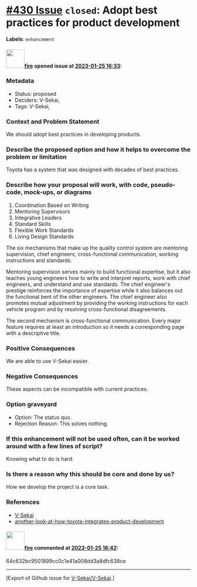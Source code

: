 # [\#430 Issue](https://github.com/V-Sekai/V-Sekai/issues/430) `closed`: Adopt best practices for product development
**Labels**: `enhancement`


#### <img src="https://avatars.githubusercontent.com/u/32321?u=c2e06a3d2b49a467aa907e54aa259516440267cc&v=4" width="50">[fire](https://github.com/fire) opened issue at [2023-01-25 16:33](https://github.com/V-Sekai/V-Sekai/issues/430):

### Metadata

- Status: proposed <!-- draft | proposed | rejected | accepted | deprecated | superseded by -->
- Deciders: V-Sekai,
- Tags: V-Sekai,


### Context and Problem Statement

We should adopt best practices in developing products.

### Describe the proposed option and how it helps to overcome the problem or limitation

Toyota has a system that was designed with decades of best practices.

### Describe how your proposal will work, with code, pseudo-code, mock-ups, or diagrams

1. Coordination Based on Writing
2. Mentoring Supervisors
3. Integrative Leaders
4. Standard Skills 
5. Flexible Work Standards 
6. Living Design Standards 

The six mechanisms that make up the quality control system are mentoring supervision, chief engineers, cross-functional communication, working instructions and standards.

Mentoring supervision serves mainly to build functional expertise, but it also teaches young engineers how to write and interpret reports, work with chief engineers, and understand and use standards. The chief engineer's prestige reinforces the importance of expertise while it also balances out the functional bent of the other engineers. The chief engineer also promotes mutual adjustment by providing the working instructions for each vehicle program and by resolving cross-functional disagreements.

The second mechanism is cross-functional communication. Every major feature requires at least an introduction so it needs a corresponding page with a descriptive title.

### Positive Consequences

We are able to use V-Sekai easier.

### Negative Consequences

These aspects can be incompatible with current practices.

### Option graveyard

- Option: The status quo. <!-- List the proposed options no longer open for consideration. -->
- Rejection Reason: This solves nothing. <!-- List the reasons for the rejection: (the bad traits) -->


### If this enhancement will not be used often, can it be worked around with a few lines of script?

Knowing what to do is hard.

### Is there a reason why this should be core and done by us?

How we develop the project is a core task.

### References

- [V-Sekai](https://v-sekai.org/)
- [another-look-at-how-toyota-integrates-product-development](https://hbr.org/1998/07/another-look-at-how-toyota-integrates-product-development)

#### <img src="https://avatars.githubusercontent.com/u/32321?u=c2e06a3d2b49a467aa907e54aa259516440267cc&v=4" width="50">[fire](https://github.com/fire) commented at [2023-01-25 16:42](https://github.com/V-Sekai/V-Sekai/issues/430#issuecomment-1403907550):

64c632bc9501899cc0c1e41a008dd3a8dfc638ce


-------------------------------------------------------------------------------



[Export of Github issue for [V-Sekai/V-Sekai](https://github.com/V-Sekai/V-Sekai).]
